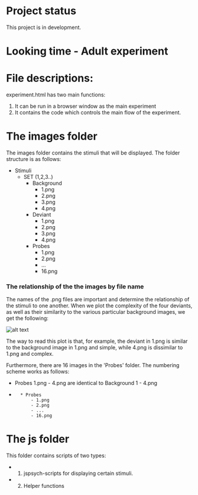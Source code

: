 # Project status
This project is in development.

# Looking time - Adult experiment

# File descriptions:
experiment.html has two main functions:
1) It can be run in a browser window as the main experiment
2) It contains the code which controls the main flow of the experiment.


# The images folder
The images folder contains the stimuli that will be displayed.
The folder structure is as follows:

* Stimuli
    * SET (1,2,3..)
        *  Background
            - 1.png
            - 2.png
            - 3.png
            - 4.png
        * Deviant   
             - 1.png
            - 2.png
            - 3.png
            - 4.png
        * Probes
            - 1.png
            - 2.png
            - ...
            - 16.png

### The relationship of the the images by file name

The names of the .png files are important and determine the relationship of the stimuli to one another. When we plot the complexity of the four deviants, as well as their similarity to the various particular background images, we get the following:

![alt text](https://github.com/anjiecao/looking_time/images/readme/image.jpg?raw=true)



The way to read this plot is that, for example, the deviant in 1.png is similar to the background image in 1.png and simple, while 4.png is dissimilar to 1.png and complex.

Furthermore, there are 16 images in the 'Probes' folder. The numbering scheme works as follows:
- Probes 1.png - 4.png are identical to Background 1 - 4.png
-
        * Probes
            - 1.png
            - 2.png
            - ...
            - 16.png



# The js folder

This folder contains scripts of two types:
- 1. jspsych-scripts for displaying certain stimuli.
- 2. Helper functions
